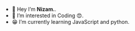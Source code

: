 - 👋 Hey I’m <b>Nizam.</b>.
- 🤗 I’m interested in Coding 😍.
- 😁 I’m currently learning JavaScript and python.







